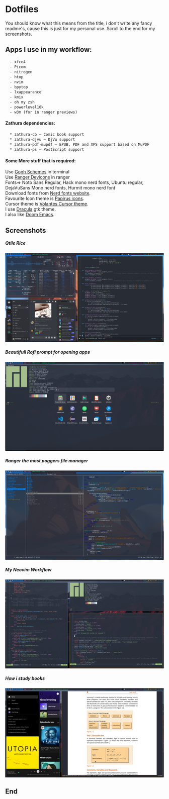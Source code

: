 # Dotfiles
You should know what this means from the title, i don't write any fancy readme's, cause this is just for my personal use. Scroll to the end for my screenshots.  

## Apps I use in my workflow: 
      - xfce4
      - Picom
      - nitrogen
      - htop
      - nvim
      - bpytop
      - lxappearance
      - kmix
      - oh my zsh
      - powerlevel10k
      - w3m (for in ranger previews)

#### Zathura dependencies:
      * zathura-cb — Comic book support
      * zathura-djvu — DjVu support
      * zathura-pdf-mupdf — EPUB, PDF and XPS support based on MuPDF
      * zathura-ps — PostScript support


#### Some More stuff that is required:

Use [Gogh Schemes](https://mayccoll.github.io/Gogh/) in terminal<br>
Use [Ranger Devicons](https://github.com/alexanderjeurissen/ranger_devicons) in ranger<br>
Fonts=> Noto Sans Regular, Hack mono nerd fonts, Ubuntu regular, DejaVuSans Mono nerd fonts, Hurmit mono nerd font<br>
Download fonts from [Nerd fonts website](https://www.nerdfonts.com/). <br>
Favourite Icon theme is [Papirus icons](https://github.com/PapirusDevelopmentTeam/papirus-icon-theme).<br>
Cursor theme is [Volantes Cursor theme](https://github.com/varlesh/volantes-cursors).<br>
I use [Dracula](https://draculatheme.com/gtk) gtk theme.<br>
I also like [Doom Emacs](https://github.com/hlissner/doom-emacs).

## Screenshots

##### Qtile Rice
![Qtile Rice](/screenies/qtile.png)

##### Beautifull Rofi prompt for opening apps
![Qtile With rofi](/screenies/rofi.png)

##### Ranger the most poggers file manager
![Ranger Look](/screenies/ranger.png)

##### My Neovim Workflow
![neovim looks](/screenies/nvim.png)

##### How i study books
![study](/screenies/study.png)
## End
